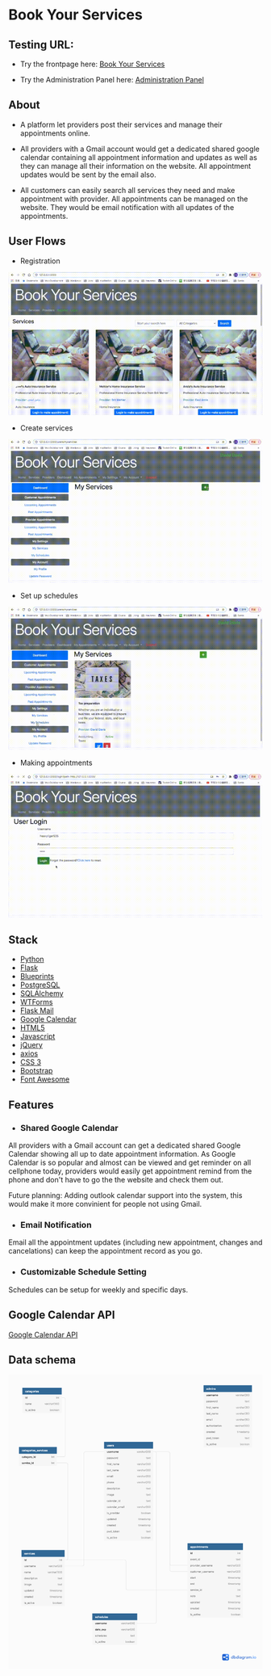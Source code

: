 # Book Your Services


## Testing URL:
- Try the frontpage here: [Book Your Services](https://book-your-services.herokuapp.com/)

- Try the Administration Panel here: [Administration Panel](https://book-your-services.herokuapp.com/admin)

## About
- A platform let providers post their services and manage their appointments online. 

- All providers with a Gmail account would get a dedicated shared google calendar containing all appointment information and updates as well as they can manage all their information on the website. All appointment updates would be sent by the email also.

- All customers can easily search all services they need and make appointment with provider. All appointments can be managed on the website. They would be email notification with all updates of the appointments.


## User Flows
- Registration

[![Watch the video](videos/registration.gif)](https://youtu.be/cPUBUyXaU3Q)

- Create services
 
[![Watch the video](videos/services.gif)](https://youtu.be/VvkJ4FzvPb8)

- Set up schedules

[![Watch the video](videos/schedules.gif)](https://youtu.be/VvkJ4FzvPb8)

- Making appointments

[![Watch the video](videos/makingappointments.gif)](https://youtu.be/_-OwEHqUoF0)


## Stack
- [Python](https://www.python.org/)
- [Flask](https://flask.palletsprojects.com/en/1.1.x/)
- [Blueprints](https://flask.palletsprojects.com/en/1.1.x/blueprints/)
- [PostgreSQL](https://www.postgresql.org/)
- [SQLAlchemy](https://www.sqlalchemy.org/)
- [WTForms](https://wtforms.readthedocs.io/en/2.3.x/)
- [Flask Mail](https://github.com/mattupstate/flask-mail)
- [Google Calendar](https://developers.google.com/calendar)
- [HTML5](https://developer.mozilla.org/en-US/docs/Web/Guide/HTML/HTML5)
- [Javascript](https://developer.mozilla.org/en-US/docs/Web/JavaScript)
- [jQuery](https://jquery.com/)
- [axios](https://github.com/axios/axios)
- [CSS 3](https://developer.mozilla.org/en-US/docs/Web/CSS)
- [Bootstrap](https://getbootstrap.com/)
- [Font Awesome](https://fontawesome.com/start)


## Features

- ### Shared Google Calendar
All providers with a Gmail account can get a dedicated shared Google Calendar showing all up to date appointment information. As Google Calendar is so popular and almost can be viewed and get reminder on all cellphone today, providers would easily get appointment remind from the phone and don't have to go the the website and check them out.

Future planning: Adding outlook calendar support into the system, this would make it more convinient for people not using Gmail.


- ### Email Notification
Email all the appointment updates (including new appointment, changes and cancelations) can keep the appointment record as you go. 

- ### Customizable Schedule Setting
Schedules can be setup for weekly and specific days. 

## Google Calendar API
[Google Calendar API](https://developers.google.com/calendar/overview)

## Data schema
![Database schema](dataschema.png)
